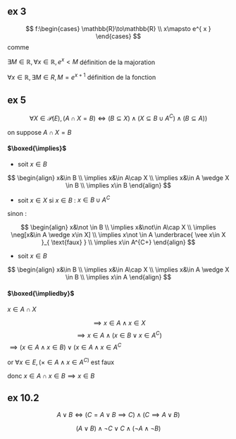 

## ex 3

$$
f:\begin{cases}
\mathbb{R}\to\mathbb{R} \\
x\mapsto e^{ x }
\end{cases}
$$
comme 

$\exists M\in \mathbb{R},\forall x\in \mathbb{R},e^x<M$  définition de la majoration

$\forall x\in \mathbb{R},\exists M\in R,M=e^{x+1}$ définition de la fonction


## ex 5

$$
\forall X \in \mathcal P(E), (A\cap X =B)\Leftrightarrow (B\subseteq X) \wedge(X\subseteq B\cup A^{C})\wedge(B\subseteq A))
$$

on suppose $A\cap X=B$
#### $\boxed{\implies}$


- soit $x\in B$

$$
\begin{align}
x&\in B \\
\implies x&\in A\cap X \\ 
\implies x&\in A \wedge X \in B \\
\implies x\in B
\end{align}
$$


- soit $x\in X$
si $x\in B$ : $x\in B\cup A^{C}$


sinon :

$$
\begin{align}
x&\not \in B \\
\implies x&\not\in A\cap X \\
\implies \neg[x&\in A \wedge x\in X] \\
\implies x\not \in A \underbrace{ \vee x\in X }_{ \text{faux} } \\
\implies x\in A^{C+}
\end{align}
$$


- soit $x\in B$

$$
\begin{align}
x&\in B \\
\implies x&\in A\cap X \\ 
\implies x&\in A \wedge X \in B \\
\implies x\in A
\end{align}
$$


#### $\boxed{\impliedby}$



$x\in A\cap X$

$$
\implies x\in A \wedge x\in X
$$
$$
\implies x\in A \wedge (x\in B \vee x\in A^{C})
$$
$\implies (x\in A \wedge x\in B) \vee (x\in A \wedge x\in A^{C}$

or $\forall x\in E, (\times\in A \wedge x\in A^{C)}$ est faux

donc $x\in A \cap x\in B\implies x\in B$

## ex 10.2

$$
A \vee B \Leftrightarrow  (C=A \vee B\implies C) \wedge (C\implies A \vee B)
$$

$$
(A \vee B )\wedge \neg C \vee C \wedge (\neg A \wedge \neg B)
$$

